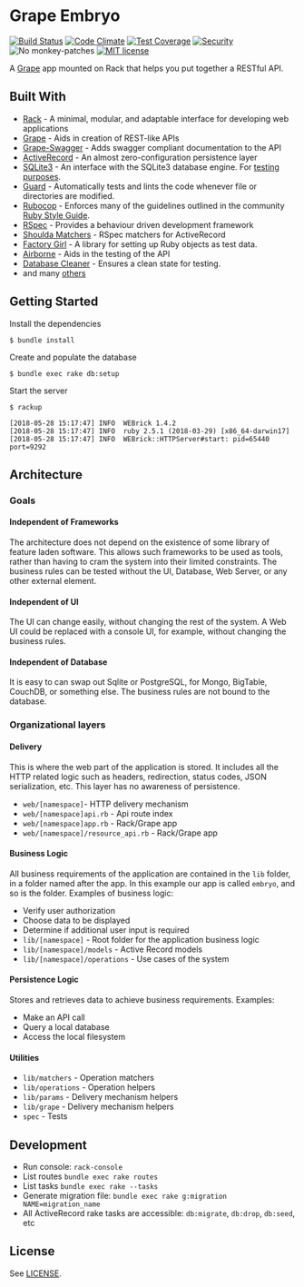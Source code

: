 # Grape Embryo
[![Build Status](https://travis-ci.org/wilsonsilva/grape-embryo.svg?branch=master)](https://travis-ci.org/wilsonsilva/grape-embryo)
[![Code Climate](https://codeclimate.com/github/wilsonsilva/grape-embryo/badges/gpa.svg)](https://codeclimate.com/github/wilsonsilva/grape-embryo)
[![Test Coverage](https://codeclimate.com/github/wilsonsilva/grape-embryo/badges/coverage.svg)](https://codeclimate.com/github/wilsonsilva/grape-embryo/coverage)
[![Security](https://hakiri.io/github/wilsonsilva/grape-embryo/master.svg)](https://hakiri.io/github/wilsonsilva/grape-embryo/master)
![No monkey-patches](https://img.shields.io/badge/monkey--patches-0-brightgreen.svg)
[![MIT license](http://img.shields.io/badge/license-MIT-brightgreen.svg)](http://opensource.org/licenses/MIT)

A [Grape](http://github.com/ruby-grape/grape) app mounted on Rack that helps you put together a RESTful API.

## Built With
* [Rack](https://github.com/rack/rack) - A minimal, modular, and adaptable interface for developing web applications
* [Grape](https://github.com/ruby-grape/grape) - Aids in creation of REST-like APIs
* [Grape-Swagger](https://github.com/ruby-grape/grape-swagger) - Adds swagger compliant documentation to the API
* [ActiveRecord](https://github.com/rails/rails/tree/master/activerecord) - An almost zero-configuration persistence
layer
* [SQLite3](https://github.com/sparklemotion/sqlite3-ruby) - An interface with the SQLite3 database engine. For
[testing purposes](https://www.sqlite.org/selfcontained.html).
* [Guard](https://github.com/guard/guard) - Automatically tests and lints the code whenever file or directories are
modified.
* [Rubocop](https://github.com/bbatsov/rubocop) - Enforces many of the guidelines outlined in the community
[Ruby Style Guide](https://github.com/bbatsov/ruby-style-guide).
* [RSpec](https://github.com/rspec/rspec) - Provides a behaviour driven development framework
* [Shoulda Matchers](https://github.com/thoughtbot/shoulda-matchers) - RSpec matchers for ActiveRecord
* [Factory Girl](https://github.com/thoughtbot/factory_girl) - A library for setting up Ruby objects as test data.
* [Airborne](https://github.com/brooklynDev/airborne) - Aids in the testing of the API
* [Database Cleaner](https://github.com/DatabaseCleaner/database_cleaner) - Ensures a clean state for testing.
* and many [others](https://github.com/wilsonsilva/grape-embryo/blob/master/Gemfile)

## Getting Started

Install the dependencies
```
$ bundle install
```

Create and populate the database
```
$ bundle exec rake db:setup
```

Start the server

```
$ rackup

[2018-05-28 15:17:47] INFO  WEBrick 1.4.2
[2018-05-28 15:17:47] INFO  ruby 2.5.1 (2018-03-29) [x86_64-darwin17]
[2018-05-28 15:17:47] INFO  WEBrick::HTTPServer#start: pid=65440 port=9292
```

## Architecture

### Goals

#### Independent of Frameworks

The architecture does not depend on the existence of some library of feature laden software.
This allows such frameworks to be used as tools, rather than having to cram the system into their limited constraints.
The business rules can be tested without the UI, Database, Web Server, or any other external element.

#### Independent of UI

The UI can change easily, without changing the rest of the system. A Web UI could be replaced with a console UI,
for example, without changing the business rules.

#### Independent of Database

It is easy to can swap out Sqlite or PostgreSQL, for Mongo, BigTable, CouchDB, or something else.
The business rules are not bound to the database.

### Organizational layers

#### Delivery

This is where the web part of the application is stored. It includes all the HTTP related logic such as headers,
redirection, status codes, JSON serialization, etc. This layer has no awareness of persistence.

* `web/[namespace]`- HTTP delivery mechanism
* `web/[namespace]api.rb` - Api route index
* `web/[namespace]app.rb` - Rack/Grape app
* `web/[namespace]/resource_api.rb` - Rack/Grape app

#### Business Logic

All business requirements of the application are contained in the `lib` folder, in a folder named after the app.
In this example our app is called `embryo`, and so is the folder. Examples of business logic:

* Verify user authorization
* Choose data to be displayed
* Determine if additional user input is required
* `lib/[namespace]` - Root folder for the application business logic
* `lib/[namespace]/models` - Active Record models
* `lib/[namespace]/operations` - Use cases of the system

#### Persistence Logic

Stores and retrieves data to achieve business requirements. Examples:

* Make an API call
* Query a local database
* Access the local filesystem

#### Utilities

* `lib/matchers` - Operation matchers
* `lib/operations` - Operation helpers
* `lib/params` - Delivery mechanism helpers
* `lib/grape` - Delivery mechanism helpers
* `spec` - Tests

## Development

* Run console: `rack-console`
* List routes `bundle exec rake routes`
* List tasks `bundle exec rake --tasks`
* Generate migration file: `bundle exec rake g:migration NAME=migration_name`
* All ActiveRecord rake tasks are accessible: `db:migrate`, `db:drop`, `db:seed`, etc

## License

See [LICENSE](https://github.com/wilsonsilva/grape-embryo/blob/master/LICENSE).
